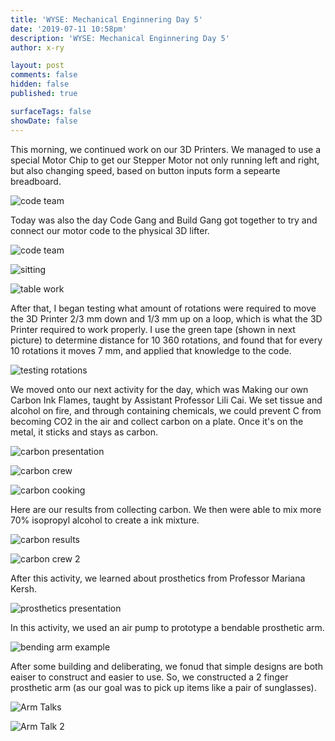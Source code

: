 ```yaml
---
title: 'WYSE: Mechanical Enginnering Day 5'
date: '2019-07-11 10:58pm'
description: 'WYSE: Mechanical Enginnering Day 5'
author: x-ry

layout: post
comments: false
hidden: false
published: true

surfaceTags: false
showDate: false
---
```


This morning, we continued work on our 3D Printers. We managed to use a special Motor Chip to get our Stepper Motor not only running left and right, but also changing speed, based on button inputs form a sepearte breadboard. 

![code team](https://x-ry.github.io/assets/images/WYSE/7.11/create.gif)

Today was also the day Code Gang and Build Gang got together to try and connect our motor code to the physical 3D lifter.

![code team](https://x-ry.github.io/assets/images/WYSE/7.11/apply.gif)

![sitting](https://x-ry.github.io/assets/images/WYSE/7.11/sitting.JPG)

![table work](https://x-ry.github.io/assets/images/WYSE/7.11/tableWork.JPG)

After that, I began testing what amount of rotations were required to move the 3D Printer 2/3 mm down and 1/3 mm up on a loop, which is what the 3D Printer required to work properly. I use the green tape (shown in next picture) to determine distance for 10 360 rotations, and found that for every 10 rotations it moves 7 mm, and applied that knowledge to the code.

![testing rotations](https://x-ry.github.io/assets/images/WYSE/7.11/TestingRotations.png)

We moved onto our next activity for the day, which was Making our own Carbon Ink Flames, taught by Assistant Professor Lili Cai. We set tissue and alcohol on fire, and through containing chemicals, we could prevent C from becoming CO2 in the air and collect carbon on a plate. Once it's on the metal, it sticks and stays as carbon.

![carbon presentation](https://x-ry.github.io/assets/images/WYSE/7.11/CarbonStart.jpg)

![carbon crew](https://x-ry.github.io/assets/images/WYSE/7.11/CarbonCrew.JPG)

![carbon cooking](https://x-ry.github.io/assets/images/WYSE/7.11/CarbonCooking.gif)

Here are our results from collecting carbon. We then were able to mix more 70% isopropyl alcohol to create a ink mixture.

![carbon results](https://x-ry.github.io/assets/images/WYSE/7.11/CarbonResult.jpg)

![carbon crew 2](https://x-ry.github.io/assets/images/WYSE/7.11/CarbonPic.JPG)

After this activity, we learned about prosthetics from Professor Mariana Kersh. 

![prosthetics presentation](https://x-ry.github.io/assets/images/WYSE/7.11/ArmTeach.JPG)

In this activity, we used an air pump to prototype a bendable prosthetic arm.

![bending arm example](https://x-ry.github.io/assets/images/WYSE/7.11/armxample.gif)

After some building and deliberating, we fonud that simple designs are both eaiser to construct and easier to use. So, we constructed a 2 finger prosthetic arm (as our goal was to pick up items like a pair of sunglasses).

![Arm Talks](https://x-ry.github.io/assets/images/WYSE/7.11/ArmTalk.JPG)

![Arm Talk 2](https://x-ry.github.io/assets/images/WYSE/7.11/ArmTalk2.JPG)










